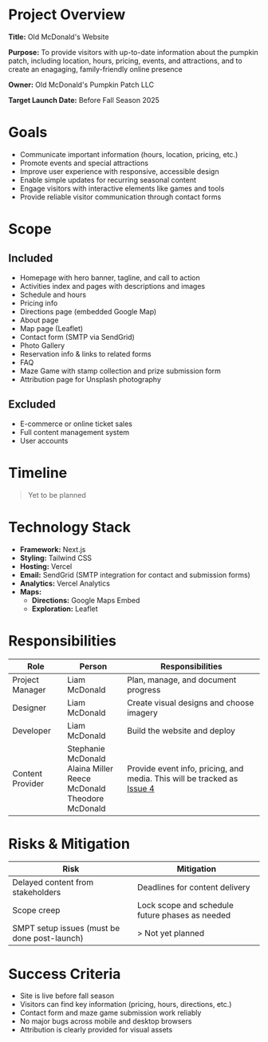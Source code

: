 # Project Overview
**Title:** Old McDonald's Website

**Purpose:** To provide visitors with up-to-date information about the pumpkin patch, including location, hours, pricing, events, and attractions, and to create an enagaging, family-friendly online presence

**Owner:** Old McDonald's Pumpkin Patch LLC

**Target Launch Date:** Before Fall Season 2025

# Goals
- Communicate important information (hours, location, pricing, etc.)
- Promote events and special attractions
- Improve user experience with responsive, accessible design
- Enable simple updates for recurring seasonal content
- Engage visitors with interactive elements like games and tools
- Provide reliable visitor communication through contact forms

# Scope
## Included
- Homepage with hero banner, tagline, and call to action
- Activities index and pages with descriptions and images
- Schedule and hours
- Pricing info
- Directions page (embedded Google Map)
- About page
- Map page (Leaflet)
- Contact form (SMTP via SendGrid)
- Photo Gallery
- Reservation info & links to related forms
- FAQ
- Maze Game with stamp collection and prize submission form
- Attribution page for Unsplash photography

## Excluded
- E-commerce or online ticket sales
- Full content management system
- User accounts

# Timeline
> Yet to be planned

# Technology Stack
- **Framework:** Next.js
- **Styling:** Tailwind CSS
- **Hosting:** Vercel
- **Email:** SendGrid (SMTP integration for contact and submission forms)
- **Analytics:** Vercel Analytics
- **Maps:**
   - **Directions:** Google Maps Embed
   - **Exploration:** Leaflet

 # Responsibilities
 | Role             | Person               | Responsibilities                         |
| ---------------- | -------------------- | ---------------------------------------- |
| Project Manager  | Liam McDonald         | Plan, manage, and document progress      |
| Designer         | Liam McDonald  | Create visual designs and choose imagery |
| Developer        | Liam McDonald               | Build the website and deploy             |
| Content Provider | Stephanie McDonald <br/> Alaina Miller <br/> Reece McDonald <br/> Theodore McDonald| Provide event info, pricing, and media. This will be tracked as [Issue 4](https://github.com/macglencoe/OldMcDonaldsWebsite/issues/4)   |

# Risks & Mitigation
| Risk                              | Mitigation                                      |
| --------------------------------- | ----------------------------------------------- |
| Delayed content from stakeholders | Deadlines for content delivery     |
| Scope creep                       | Lock scope and schedule future phases as needed |
| SMPT setup issues (must be done post-launch) | > Not yet planned |

# Success Criteria
- Site is live before fall season
- Visitors can find key information (pricing, hours, directions, etc.)
- Contact form and maze game submission work reliably
- No major bugs across mobile and desktop browsers
- Attribution is clearly provided for visual assets
